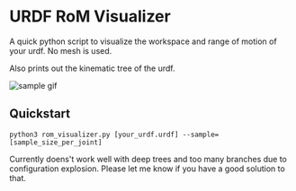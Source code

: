 # URDF RoM Visualizer

A quick python script to visualize the workspace and range of motion of your urdf. No mesh is used.

Also prints out the kinematic tree of the urdf.

<!-- ![sample urdf](img/sample.png) -->

![sample gif](img/rom.gif)

## Quickstart

    python3 rom_visualizer.py [your_urdf.urdf] --sample=[sample_size_per_joint]

Currently doens't work well with deep trees and too many branches due to configuration explosion. Please let me know if you have a good solution to that.